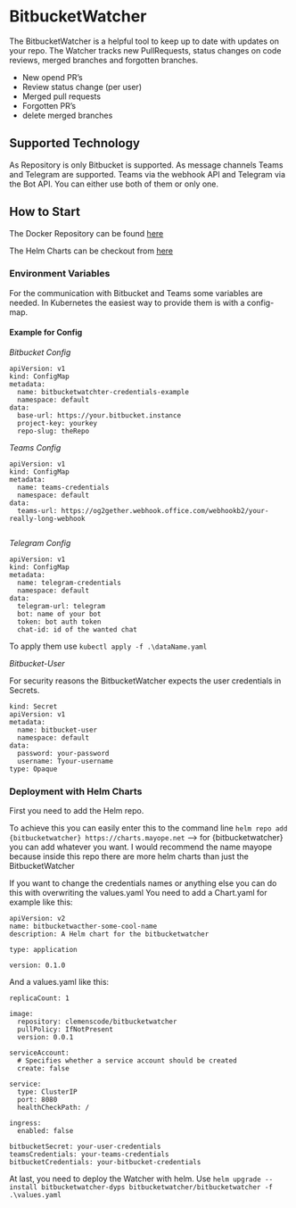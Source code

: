 # BitbucketWatcher 

The BitbucketWatcher is a helpful tool to keep up to date with updates on your repo. 
The Watcher tracks new PullRequests, status changes on code reviews, merged branches and forgotten branches. 

- New opend PR’s
- Review status change (per user) 
- Merged pull requests 
- Forgotten PR’s 
- delete merged branches

## Supported Technology

As Repository is only Bitbucket is supported. 
As message channels Teams and Telegram are supported. 
Teams via the webhook API and Telegram via the Bot API. 
You can either use both of them or only one. 

## How to Start 

The Docker Repository can be found [here](https://hub.docker.com/repository/docker/clemenscode/bitbucketwatcher)

The Helm Charts can be checkout from [here](https://charts.mayope.net)

### Environment Variables 

For the communication with Bitbucket and Teams some variables are needed. 
In Kubernetes the easiest way to provide them is with a config-map. 

#### Example for Config

*Bitbucket Config* 

```
apiVersion: v1
kind: ConfigMap
metadata:
  name: bitbucketwatchter-credentials-example
  namespace: default
data:
  base-url: https://your.bitbucket.instance
  project-key: yourkey
  repo-slug: theRepo
```

*Teams Config*

```
apiVersion: v1
kind: ConfigMap
metadata:
  name: teams-credentials
  namespace: default
data:
  teams-url: https://og2gether.webhook.office.com/webhookb2/your-really-long-webhook
  
```
  
*Telegram Config*

```
apiVersion: v1
kind: ConfigMap
metadata:
  name: telegram-credentials
  namespace: default
data:
  telegram-url: telegram
  bot: name of your bot
  token: bot auth token
  chat-id: id of the wanted chat 
```

To apply them use `kubectl apply -f .\dataName.yaml`

*Bitbucket-User*

For security reasons the BitbucketWatcher expects the user credentials in Secrets. 

```
kind: Secret
apiVersion: v1
metadata:
  name: bitbucket-user
  namespace: default
data:
  password: your-password
  username: Tyour-username
type: Opaque
```

### Deployment with Helm Charts 

First you need to add the Helm repo. 

To achieve this you can easily enter this to the command line `helm repo add {bitbucketwatcher} https://charts.mayope.net`
--> for {bitbucketwatcher} you can add whatever you want. I would recommend the name mayope because inside this repo there are 
more helm charts than just the BitbucketWatcher

If you want to change the credentials names or anything else you can do this with overwriting the values.yaml 
You need to add a Chart.yaml for example like this: 

```
apiVersion: v2
name: bitbucketwacther-some-cool-name
description: A Helm chart for the bitbucketwatcher

type: application

version: 0.1.0
```

And a values.yaml like this: 

```
replicaCount: 1

image:
  repository: clemenscode/bitbucketwatcher
  pullPolicy: IfNotPresent
  version: 0.0.1

serviceAccount:
  # Specifies whether a service account should be created
  create: false

service:
  type: ClusterIP
  port: 8080
  healthCheckPath: /

ingress:
  enabled: false

bitbucketSecret: your-user-credentials
teamsCredentials: your-teams-credentials
bitbucketCredentials: your-bitbucket-credentials
```

At last, you need to deploy the Watcher with helm. 
Use `helm upgrade --install bitbucketwatcher-dyps bitbucketwatcher/bitbucketwatcher -f .\values.yaml`

